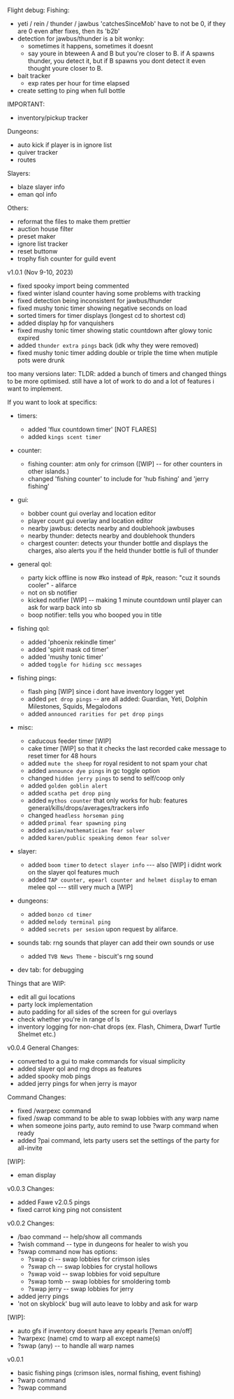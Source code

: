 Flight debug:
Fishing: 
-  yeti / rein / thunder / jawbus 'catchesSinceMob' have to not be 0, if they are 0 even after fixes, then its 'b2b'
- detection for jawbus/thunder is a bit wonky:
    - sometimes it happens, sometimes it doesnt
    - say youre in bteween A and B but you're closer to B. if A spawns thunder, you detect it, but if B spawns you dont detect it even thought youre closer to B.
- bait tracker
    - exp rates per hour for time elapsed
- create setting to ping when full bottle

IMPORTANT:
- inventory/pickup tracker

Dungeons:
- auto kick if player is in ignore list
- quiver tracker
- routes 

Slayers:
- blaze slayer info
- eman qol info

Others:
- reformat the files to make them prettier
- auction house filter
- preset maker
- ignore list tracker
- reset buttonw
- trophy fish counter for guild event

v1.0.1 (Nov 9-10, 2023)
- fixed spooky import being commented
- fixed winter island counter having some problems with tracking
- fixed detection being inconsistent for jawbus/thunder
- fixed mushy tonic timer showing negative seconds on load
- sorted timers for timer displays (longest cd to shortest cd)
- added display hp for vanquishers
- fixed mushy tonic timer showing static countdown after glowy tonic expired
- added `thunder extra pings` back (idk why they were removed)
- fixed mushy tonic timer adding double or triple the time when mutiple pots were drunk

too many versions later:
TLDR: added a bunch of timers and changed things to be more optimised. still have a lot of work to do and a lot of features i want to implement.

If you want to look at specifics:
- timers: 
    - added 'flux countdown timer' [NOT FLARES]
    - added `kings scent timer` 

- counter:
    - fishing counter: atm only for crimson ([WIP] -- for other counters in other islands.)
    - changed 'fishing counter' to include for 'hub fishing' and 'jerry fishing'

- gui: 
    - bobber count gui overlay and location editor
    - player count gui overlay and location editor
    - nearby jawbus: detects nearby and doublehook jawbuses
    - nearby thunder: detects nearby and doublehook thunders
    - chargest counter: detects your thunder bottle and displays the charges, also alerts you if the held thunder bottle is full of thunder

- general qol: 
    - party kick offline is now #ko instead of #pk, reason: "cuz it sounds cooler" - alifarce
    - not on sb notifier 
    - kicked notifier [WIP] -- making 1 minute countdown until player can ask for warp back into sb
    - boop notifier: tells you who booped you in title

- fishing qol:
    - added 'phoenix rekindle timer'
    - added 'spirit mask cd timer'
    - added 'mushy tonic timer'
    - added `toggle for hiding scc messages`

- fishing pings:
    - flash ping [WIP] since i dont have inventory logger yet
    - added `pet drop pings` -- are all added: Guardian, Yeti, Dolphin Milestones, Squids, Megalodons
    - added `announced rarities for pet drop pings`

- misc:
    - caducous feeder timer [WIP]
    - cake timer [WIP] so that it checks the last recorded cake message to reset timer for 48 hours
    - added `mute the sheep` for royal resident to not spam your chat
    - added `announce dye pings` in gc toggle option
    - changed `hidden jerry pings` to send to self/coop only
    - added `golden goblin alert`
    - added `scatha pet drop ping`
    - added `mythos counter` that only works for hub: features general/kills/drops/averages/trackers info
    - changed `headless horseman ping` 
    - added `primal fear spawning ping`
    - added `asian/mathematician fear solver`
    - added `karen/public speaking demon fear solver`

- slayer:
    - added `boom timer` to `detect slayer info` --- also [WIP] i didnt work on the slayer qol features much
    - added `TAP counter, epearl counter and helmet display` to eman melee qol --- still very much a [WIP]

- dungeons:
    - added `bonzo cd timer`
    - added `melody terminal ping`
    - added `secrets per sesion` upon request by alifarce.


- sounds tab: rng sounds that player can add their own sounds or use
    - added `TVB News Theme` - biscuit's rng sound

- dev tab: for debugging

Things that are WIP:
- edit all gui locations 
- party lock implementation
- auto padding for all sides of the screen for gui overlays
- check whether you're in range of ls
- inventory logging for non-chat drops (ex. Flash, Chimera, Dwarf Turtle Shelmet etc.)








v0.0.4
General Changes:
- converted to a gui to make commands for visual simplicity
- added slayer qol and rng drops as features
- added spooky mob pings
- added jerry pings for when jerry is mayor

Command Changes:
- fixed /warpexc command
- fixed /swap command to be able to swap lobbies with any warp name
- when someone joins party, auto remind to use ?warp command when ready
- added ?pai command, lets party users set the settings of the party for all-invite

[WIP]:
- eman display

v0.0.3
Changes:
- added Fawe v2.0.5 pings
- fixed carrot king ping not consistent

v0.0.2
Changes: 
- /bao command -- help/show all commands
- ?wish command -- type in dungeons for healer to wish you
- ?swap command now has options:
    - ?swap ci -- swap lobbies for crimson isles
    - ?swap ch -- swap lobbies for crystal hollows 
    - ?swap void -- swap lobbies for void sepulture
    - ?swap tomb -- swap lobbies for smoldering tomb
    - ?swap jerry -- swap lobbies for jerry
- added jerry pings
- 'not on skyblock' bug will auto leave to lobby and ask for warp

[WIP]:
- auto gfs if inventory doesnt have any epearls [?eman on/off]
- ?warpexc (name) cmd to warp all except name(s)
- ?swap (any) -- to handle all warp names


v0.0.1
- basic fishing pings (crimson isles, normal fishing, event fishing)
- ?warp command
- ?swap command
